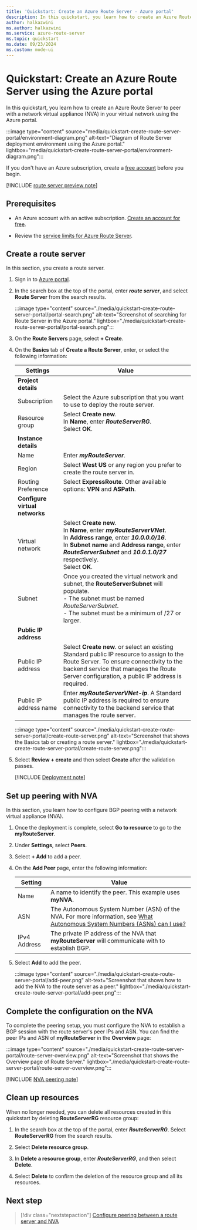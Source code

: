 ```yaml
---
title: 'Quickstart: Create an Azure Route Server - Azure portal'
description: In this quickstart, you learn how to create an Azure Route Server using the Azure portal.
author: halkazwini
ms.author: halkazwini
ms.service: azure-route-server
ms.topic: quickstart
ms.date: 09/23/2024
ms.custom: mode-ui
---
```


# Quickstart: Create an Azure Route Server using the Azure portal

In this quickstart, you learn how to create an Azure Route Server to peer with a network virtual appliance (NVA) in your virtual network using the Azure portal.

:::image type="content" source="media/quickstart-create-route-server-portal/environment-diagram.png" alt-text="Diagram of Route Server deployment environment using the Azure portal." lightbox="media/quickstart-create-route-server-portal/environment-diagram.png":::

If you don't have an Azure subscription, create a [free account](https://azure.microsoft.com/free/?WT.mc_id=A261C142F) before you begin.

[!INCLUDE [route server preview note](../../includes/route-server-note-preview-date.md)]

## Prerequisites

- An Azure account with an active subscription. [Create an account for free](https://azure.microsoft.com/free/?WT.mc_id=A261C142F).

- Review the [service limits for Azure Route Server](route-server-faq.md#limitations).

## Create a route server

In this section, you create a route server.

1. Sign in to [Azure portal](https://portal.azure.com).

1. In the search box at the top of the portal, enter ***route server***, and select **Route Server** from the search results. 

    :::image type="content" source="./media/quickstart-create-route-server-portal/portal-search.png" alt-text="Screenshot of searching for Route Server in the Azure portal." lightbox="./media/quickstart-create-route-server-portal/portal-search.png":::

1. On the **Route Servers** page, select **+ Create**. 

1. On the **Basics** tab of **Create a Route Server**, enter, or select the following information:

    | Settings | Value |
    |----------|-------|
    | **Project details** |  |
    | Subscription | Select the Azure subscription that you want to use to deploy the route server. |
    | Resource group | Select **Create new**. <br>In **Name**, enter ***RouteServerRG***. <br>Select **OK**. |
    | **Instance details** |  |
    | Name | Enter ***myRouteServer***. |
    | Region | Select **West US** or any region you prefer to create the route server in. |
    | Routing Preference | Select **ExpressRoute**. Other available options: **VPN** and **ASPath**. |
    | **Configure virtual networks** |  |
    | Virtual network | Select **Create new**. <br>In **Name**, enter ***myRouteServerVNet***. <br>In **Address range**, enter ***10.0.0.0/16***. <br>In **Subnet name** and **Address range**, enter ***RouteServerSubnet*** and ***10.0.1.0/27*** respectively. <br>Select **OK**. |
    | Subnet | Once you created the virtual network and subnet, the **RouteServerSubnet** will populate. <br>- The subnet must be named *RouteServerSubnet*.<br>- The subnet must be a minimum of /27 or larger. |
    | **Public IP address** |  |
    | Public IP address | Select **Create new**. or select an existing Standard public IP resource to assign to the Route Server. To ensure connectivity to the backend service that manages the Route Server configuration, a public IP address is required. |
    | Public IP address name | Enter ***myRouteServerVNet-ip***. A Standard public IP address is required to ensure connectivity to the backend service that manages the route server. |

    :::image type="content" source="./media/quickstart-create-route-server-portal/create-route-server.png" alt-text="Screenshot that shows the Basics tab or creating a route server." lightbox="./media/quickstart-create-route-server-portal/create-route-server.png":::     

1. Select **Review + create** and then select **Create** after the validation passes.

    [!INCLUDE [Deployment note](../../includes/route-server-note-creation-time.md)]

## Set up peering with NVA

In this section, you learn how to configure BGP peering with a network virtual appliance (NVA).

1. Once the deployment is complete, select **Go to resource** to go to the **myRouteServer**.

1. Under **Settings**, select **Peers**. 

1. Select **+ Add** to add a peer.

1. On the **Add Peer** page, enter the following information:

    | Setting | Value |
    | ------- | ----- |
    | Name | A name to identify the peer. This example uses **myNVA**. |
    | ASN | The Autonomous System Number (ASN) of the NVA. For more information, see [What Autonomous System Numbers (ASNs) can I use?](route-server-faq.md#what-autonomous-system-numbers-asns-can-i-use) |
    | IPv4 Address | The private IP address of the NVA that **myRouteServer** will communicate with to establish BGP. |

1. Select **Add** to add the peer.

    :::image type="content" source="./media/quickstart-create-route-server-portal/add-peer.png" alt-text="Screenshot that shows how to add the NVA to the route server as a peer." lightbox="./media/quickstart-create-route-server-portal/add-peer.png":::

## Complete the configuration on the NVA

To complete the peering setup, you must configure the NVA to establish a BGP session with the route server's peer IPs and ASN. You can find the peer IPs and ASN of **myRouteServer** in the **Overview** page:

:::image type="content" source="./media/quickstart-create-route-server-portal/route-server-overview.png" alt-text="Screenshot that shows the Overview page of Route Server." lightbox="./media/quickstart-create-route-server-portal/route-server-overview.png":::

[!INCLUDE [NVA peering note](../../includes/route-server-note-nva-peering.md)]

## Clean up resources

When no longer needed, you can delete all resources created in this quickstart by deleting **RouteServerRG** resource group:

1. In the search box at the top of the portal, enter ***RouteServerRG***. Select **RouteServerRG** from the search results.

1. Select **Delete resource group**.

1. In **Delete a resource group**, enter ***RouteServerRG***, and then select **Delete**.

1. Select **Delete** to confirm the deletion of the resource group and all its resources.

## Next step

> [!div class="nextstepaction"]
> [Configure peering between a route server and NVA](peer-route-server-with-virtual-appliance.md)
